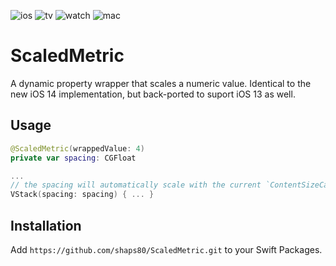 ![ios](https://img.shields.io/badge/iOS-13-green)
![tv](https://img.shields.io/badge/tvOS-13-green)
![watch](https://img.shields.io/badge/watchOS-6-green)
![mac](https://img.shields.io/badge/macOS-10.15-green)

# ScaledMetric

A dynamic property wrapper that scales a numeric value. Identical to the new iOS 14 implementation, but back-ported to suport iOS 13 as well.

## Usage

```swift
@ScaledMetric(wrappedValue: 4)
private var spacing: CGFloat

...
// the spacing will automatically scale with the current `ContentSizeCategory` value
VStack(spacing: spacing) { ... }
```

## Installation

Add `https://github.com/shaps80/ScaledMetric.git` to your Swift Packages.

